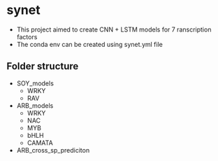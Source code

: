 # synet


* This project aimed to create CNN + LSTM models for 7 ranscription factors
* The conda env can be created using synet.yml file 


## Folder structure

* SOY_models
  * WRKY
  * RAV
* ARB_models
  * WRKY
  * NAC
  * MYB
  * bHLH
  * CAMATA
* ARB_cross_sp_prediciton

